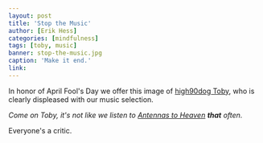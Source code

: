 ```yaml
---
layout: post
title: 'Stop the Music'
author: [Erik Hess]
categories: [mindfulness]
tags: [toby, music]
banner: stop-the-music.jpg
caption: 'Make it end.'
link:
---
```

In honor of April Fool's Day we offer this image of [high90dog Toby](http://high90.pub/assets/img/toby.jpg), who is clearly displeased with our music selection.

*Come on Toby, it's not like we listen to [Antennas to Heaven](http://songza.com/listen/antennas-to-heaven-cinematic-post-rock-songza/) **that** often.*

Everyone's a critic.
